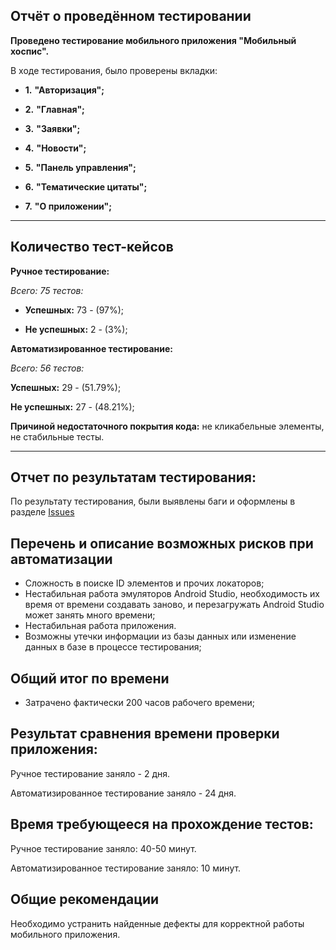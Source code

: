 ## **Отчёт о проведённом тестировании**

**Проведено тестирование мобильного приложения "Мобильный хоспис".**

В ходе тестирования, было проверены вкладки:

- **1.** **"Авторизация";**

- **2.** **"Главная";**

- **3.** **"Заявки";**

- **4.** **"Новости";**

- **5.** **"Панель управления";**

- **6.** **"Тематические цитаты";**

- **7.** **"О приложении";**

____________________________________________________
## Количество тест-кейсов
**Ручное тестирование:**

*Всего: 75 тестов:*

* **Успешных:** 73 - (97%);

* **Не успешных:** 2 - (3%);

**Автоматизированное тестирование:**

*Всего: 56 тестов:*

**Успешных:** 29 - (51.79%);

**Не успешных:** 27 - (48.21%);

**Причиной недостаточного покрытия кода:** не кликабельные элементы, не стабильные тесты.
____________________________________________________

## Отчет по результатам тестирования:

По результату тестирования, были выявлены баги и оформлены в разделе [Issues](https://github.com/maxnovnn/Diplom-QA/issues)

## Перечень и описание возможных рисков при автоматизации

- Сложность в поиске ID элементов и прочих локаторов;
- Нестабильная работа эмуляторов Android Studio, необходимость их время от времени создавать заново, и перезагружать Android Studio может занять много времени;
- Нестабильная работа приложения.
- Возможны утечки информации из базы данных или изменение данных в базе в процессе тестирования;

## Общий итог по времени

- Затрачено фактически 200 часов рабочего времени;

## Результат сравнения времени проверки приложения:

Ручное тестирование заняло - 2 дня.

Автоматизированное тестирование заняло - 24 дня.

## Время требующееся на прохождение тестов:

Ручное тестирование заняло: 40-50 минут.

Автоматизированное тестирование заняло: 10 минут.

## Общие рекомендации

Необходимо устранить найденные дефекты для корректной работы мобильного приложения.